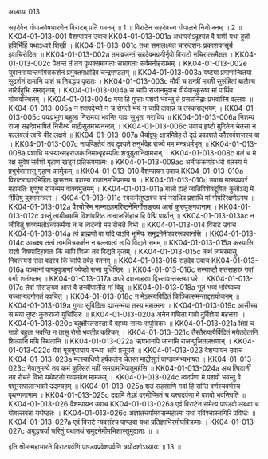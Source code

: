 अध्यायः 013

सहदेवेन गोपालवेषधारणेन विराटम् प्रति गमनम् ॥ 1 ॥ विराटेन सहदेवस्य गोपालने नियोजनम् ॥ 2 ॥
KK04-01-013-001	वैशम्पायन उवाच 
KK04-01-013-001a	अथापरोऽदृश्यत वै शशी यथा हुतो हविर्भिर्हि यथाऽध्वरे शिखी ।
KK04-01-013-001c	तथा समालक्ष्यत चारुदर्शनः प्रकाशयन्सूर्य इवाचिरोदितः ॥ 
KK04-01-013-002a	तमाव्रजन्तं सहदेवमग्रणीर्नृपो विराटो नचिरात्समैक्षत ।
KK04-01-013-002c	प्रैक्षन्त तं तत्र पृथक्समागताः सभागताः सर्वमनोहरप्रभम् ।
KK04-01-013-002e	युवानमायान्तममित्रकर्शनं प्रमुक्तमभ्रादिव चन्द्रमण्डलम् ॥ 
KK04-01-013-003a	यष्ट्या प्रमाणान्वितया सुदर्शनं दामानि पाशं च निबद्ध्य पृष्ठतः ।
KK04-01-013-003c	मौर्वी च तन्त्रीं महतीं सुसंहितां बालैश्च तारैर्बहुभिः समावृताम् ॥ 
KK04-01-013-004a	स चापि राजानमुवाच वीर्यवान्कुरुष्व मां पार्थिव गोष्ववस्थितम् ।
KK04-01-013-004c	मया हि गुप्ताः पशवो भवन्तु ते प्रसन्ननिद्राः प्रभवोस्मि वल्लवः ॥ 
KK04-01-013-005a	न श्वापदेभ्यो न च रोगतो भयं न चापि दावान्न च तस्कराद्भयम् ।
KK04-01-013-005c	पयःप्रभूता बहुला निरामया भवन्ति गावः सुभृता नराधिप ॥
KK04-01-013-006a	निशम्य राजा सहदेवभाषितं निरीक्ष्य माद्रीसुतमभ्यनन्दत् ।
KK04-01-013-006c	उवाच हृष्टो मुदितेन चेतसा न बल्लवत्वं त्वयि वीर लक्षये ॥ 
KK04-01-013-007a	धैर्याद्वपुः क्षात्रमिवेह ते दृढं प्रकाशते कौरववंशजस्य वा ।
KK04-01-013-007c	नापण्डितेयं तव दृश्यते तनुर्भवेह राज्ये मम मन्त्रधर्मभृत् ॥ 
KK04-01-013-008a	प्रशाधि मत्स्यान्सहराजकानिमान्बृहस्पतिः शत्रुयुतानिवामरान् ।
KK04-01-013-008c	बलं च मे रक्ष सुवेष सर्वशो गृहाण खड्गं प्रतिरूपमात्मः ॥
KK04-01-013-009ac	अनीककर्णाग्रधरो बलस्य मे प्रभुर्भवानस्तु गृहाण कार्मुकम् ॥ 
KK04-01-013-010	वैशम्पायन उवाच 
KK04-01-013-010a	विराटराज्ञाऽभिहितः कुरूत्तमः प्रशस्य राजानमभिप्रणम्य च ।
KK04-01-013-010c	उवाच मत्स्यप्रवरं महामतिः शृणुष्व राजन्मम वाक्यमुत्तमम् ॥ 
KK04-01-013-011a	बालो ह्यहं जातिविशेषदूषितः कुतोऽद्य मे नीतिषु युक्तमन्त्रता ।
KK04-01-013-011c	स्वकर्मतुष्टाश्च वयं नराधिप प्रशाधि मां गोपरिरक्षणेऽनघ ॥ 
KK04-01-013-012a	वैश्योस्मि नाम्नाऽहमरिष्टनेमिर्गोसङ्ख्य आसं कुरुपुङ्गवानाम् ।
KK04-01-013-012c	वस्तुं त्वयीच्छामि विशांवरिष्ठ तान्राजसिंहान्न हि वेद्मि पार्थान् ॥ 
KK04-01-013-013ac	न जीवितुं शक्यमतोऽन्यकर्मणा न च त्वदन्यो मम रोचते विभो ॥ 
KK04-01-013-014	विराट उवाच 
KK04-01-013-014a	त्वं ब्राह्मणो वा यदि वाऽपि भूमिपः समुद्रनेमीश्वररूपवानसि ।
KK04-01-013-014c	आचक्ष्व तत्वं त्वममित्रकर्शन न बल्लवत्वं त्वयि विद्यते समम् ॥ 
KK04-01-013-015a	कस्यासि राज्ञो विषयादिहागतः किं चापि शिल्पं तव विद्यते कृतम् ।
KK04-01-013-015c	कथं त्वमस्मासु निवत्स्यसे सदा वदस्व किं चापि तवेह वेतनम् ॥ 
KK04-01-013-016	सहदेव उवाच 
KK04-01-013-016a	पञ्चानां पाण्डुपुत्राणां ज्येष्ठो राजा युधिष्ठिरः ।
KK04-01-013-016c	तस्याष्टौ शतसाहस्रं गवां वर्गाः शतंशतम् ॥
KK04-01-013-017a	अपरे दशसाहस्रा द्विस्तावन्तस्तथा परे ।
KK04-01-013-017c	तेषां गोसङ्ख्य आसं वै तन्त्रीपालेति मां विदुः ॥ 
KK04-01-013-018a	भूतं भव्यं भविष्यच्च यच्चान्यद्गोगतं क्वचित् ।
KK04-01-013-018c	न मेऽस्त्यविदितं किञ्चित्समन्ताद्दशयोजनम् ॥
KK04-01-013-019a	गुणाः सुविदिता ह्यासन्मया तस्य महात्मनः ।
KK04-01-013-019c	आसीच्च स मया तुष्टः कुरुराजो युधिष्ठिरः ॥ 
KK04-01-013-020a	अनेन गणिता गावो दुर्विज्ञेया महत्तराः ।
KK04-01-013-020c	बहुक्षीरतरास्ता वै बह्व्यः सत्यः सपुत्रिकाः ॥ 
KK04-01-013-021a	क्षिप्रं च गावो बहुला भवन्ति न तासु रोगो भवतीह कश्चित् ।
KK04-01-013-021c	तैस्तैरुपायैर्विदितं मयैतदेतानि शिल्पानि मयि स्थितानि ॥
KK04-01-013-022a	ऋषभानपि जानामि राजन्पूजितलक्षणान् ।
KK04-01-013-022c	येषां मूत्रमुपाघ्राय वन्ध्या अपि प्रसूयते ॥
KK04-01-013-023	वैशम्पायन उवाच 
KK04-01-013-023a	मत्स्याधिपो हर्षकलेन चेतसा माद्रीसुतं पाण्डवमभ्यभाषत ।
KK04-01-013-023c	नैवानुमन्ये तव कर्म कुत्सितं महीं समग्रामभिपातुमर्हसि ॥ 
KK04-01-013-024a	अथ त्विदानीं तव रोचते विभो यथेष्टतो गव्यमवेक्ष मामकम् ।
KK04-01-013-024c	त्वदर्पणा मे पशवो भवन्तु वै पशून्सपालान्भवते ददाम्यहम् ॥ 
KK04-01-013-025a	शतं सहस्राणि गवां हि सन्ति वर्णस्यवर्णस्य पृथग्गणानाम् ।
KK04-01-013-025c	ददामि तेऽहं वरमीप्सितं च यत्त्वदर्पणा मे पशवो भवन्त्विति ॥ 
KK04-01-013-026	वैशम्पायन उवाच 
KK04-01-013-026a	एवं विराटेन समेत्य पाण्डवो लब्ध्वा च गोबल्लवतां यथेष्टतः ।
KK04-01-013-026c	अज्ञातचर्यामवसन्महात्मा यथा रविश्चास्तगिरिं प्रविष्टः ॥ 
KK04-01-013-027a	एवं विराटे न्यवसंश्च पाण्डवा यथा प्रतिज्ञाभिरमोघविक्रमाः ।
KK04-01-013-027c	अबुद्धचर्यां चरितुं यथातथं समुद्रनेमीमभिशास्तुमुद्यताः ॥ ॥

इति श्रीमन्महाभारते विराटपर्वणि पाण्डवप्रवेशपर्वणि त्रयोदशोऽध्यायः ॥ 13 ॥
